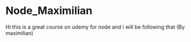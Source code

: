 # Node_Maximilian
Hi this is a great course on udemy for node and i will be following that (By maximilian)

